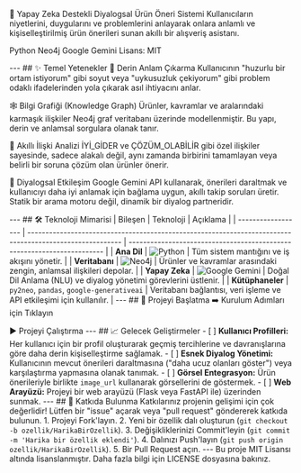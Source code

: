 🤖 Yapay Zeka Destekli Diyalogsal Ürün Öneri Sistemi
Kullanıcıların niyetlerini, duygularını ve problemlerini anlayarak onlara anlamlı ve kişiselleştirilmiş ürün önerileri sunan akıllı bir alışveriş asistanı.

Python Neo4j Google Gemini Lisans: MIT

--- ## ✨ Temel Yetenekler
🧠 Derin Anlam Çıkarma
Kullanıcının "huzurlu bir ortam istiyorum" gibi soyut veya "uykusuzluk çekiyorum" gibi problem odaklı ifadelerinden yola çıkarak asıl ihtiyacını anlar.

🕸️ Bilgi Grafiği (Knowledge Graph)
Ürünler, kavramlar ve aralarındaki karmaşık ilişkiler Neo4j graf veritabanı üzerinde modellenmiştir. Bu yapı, derin ve anlamsal sorgulara olanak tanır.

🔗 Akıllı İlişki Analizi
İYİ_GİDER ve ÇÖZÜM_OLABİLİR gibi özel ilişkiler sayesinde, sadece alakalı değil, aynı zamanda birbirini tamamlayan veya belirli bir soruna çözüm olan ürünler önerir.

💬 Diyalogsal Etkileşim
Google Gemini API kullanarak, önerileri daraltmak ve kullanıcıyı daha iyi anlamak için bağlama uygun, akıllı takip soruları üretir. Statik bir arama motoru değil, dinamik bir diyalog partneridir.

--- ## 🛠️ Teknoloji Mimarisi
| Bileşen | Teknoloji | Açıklama | | ------------------ | -------------------------------------------------------------------------------------------------------- | ----------------------------------------------------------------------- | | **Ana Dil** | ![Python](https://img.shields.io/badge/Python-3776AB?style=flat&logo=python&logoColor=white) | Tüm sistem mantığını ve iş akışını yönetir. | | **Veritabanı** | ![Neo4j](https://img.shields.io/badge/Neo4j-008CC1?style=flat&logo=neo4j&logoColor=white) | Ürünler ve kavramlar arasındaki zengin, anlamsal ilişkileri depolar. | | **Yapay Zeka** | ![Google Gemini](https://img.shields.io/badge/Gemini_API-4285F4?style=flat&logo=google&logoColor=white) | Doğal Dil Anlama (NLU) ve diyalog yönetimi görevlerini üstlenir. | | **Kütüphaneler** | `py2neo`, `pandas`, `google-generativeai` | Veritabanı bağlantısı, veri işleme ve API etkileşimi için kullanılır. |
--- ## 🚀 Projeyi Başlatma
➡️ Kurulum Adımları için Tıklayın

▶️ Projeyi Çalıştırma
--- ## 📈 Gelecek Geliştirmeler - [ ] **Kullanıcı Profilleri:** Her kullanıcı için bir profil oluşturarak geçmiş tercihlerine ve davranışlarına göre daha derin kişiselleştirme sağlamak. - [ ] **Esnek Diyalog Yönetimi:** Kullanıcının mevcut önerileri daraltmasına ("daha ucuz olanları göster") veya karşılaştırma yapmasına olanak tanımak. - [ ] **Görsel Entegrasyon:** Ürün önerileriyle birlikte `image_url` kullanarak görsellerini de göstermek. - [ ] **Web Arayüzü:** Projeyi bir web arayüzü (Flask veya FastAPI ile) üzerinden sunmak. --- ## 🤝 Katkıda Bulunma Katkılarınız projenin gelişimi için çok değerlidir! Lütfen bir "issue" açarak veya "pull request" göndererek katkıda bulunun. 1. Projeyi Fork'layın. 2. Yeni bir özellik dalı oluşturun (`git checkout -b ozellik/HarikaBirOzellik`). 3. Değişikliklerinizi Commit'leyin (`git commit -m 'Harika bir özellik eklendi'`). 4. Dalınızı Push'layın (`git push origin ozellik/HarikaBirOzellik`). 5. Bir Pull Request açın. ---
Bu proje MIT Lisansı altında lisanslanmıştır. Daha fazla bilgi için LICENSE dosyasına bakınız.
